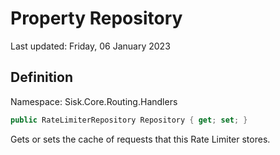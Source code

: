 # Property Repository
Last updated: Friday, 06 January 2023

## Definition
Namespace: Sisk.Core.Routing.Handlers

```csharp
public RateLimiterRepository Repository { get; set; }
```

Gets or sets the cache of requests that this Rate Limiter stores.

